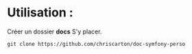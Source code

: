 # Utilisation :

Créer un dossier **docs**
S'y placer.

    git clone https://github.com/chriscarton/doc-symfony-perso
